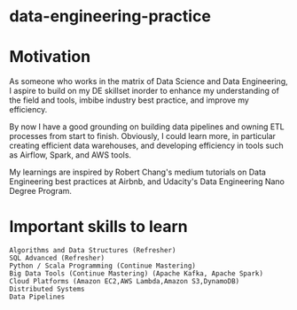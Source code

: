 # data-engineering-practice

# Motivation
As someone who works in the matrix of Data Science and Data Engineering, I aspire to build on my DE skillset inorder to enhance my understanding of the field and tools, imbibe industry best practice, and improve my efficiency. 

By now I have a good grounding on building data pipelines and owning ETL processes from start to finish. Obviously, I could learn more, in particular creating efficient data warehouses, and developing efficiency in tools such as Airflow, Spark, and AWS tools. 

My learnings are inspired by Robert Chang's medium tutorials on Data Engineering best practices at Airbnb, and Udacity's Data Engineering Nano Degree Program.

# Important skills to learn
```
Algorithms and Data Structures (Refresher)
SQL Advanced (Refresher)
Python / Scala Programming (Continue Mastering)
Big Data Tools (Continue Mastering) (Apache Kafka, Apache Spark)
Cloud Platforms (Amazon EC2,AWS Lambda,Amazon S3,DynamoDB)
Distributed Systems 
Data Pipelines
```
